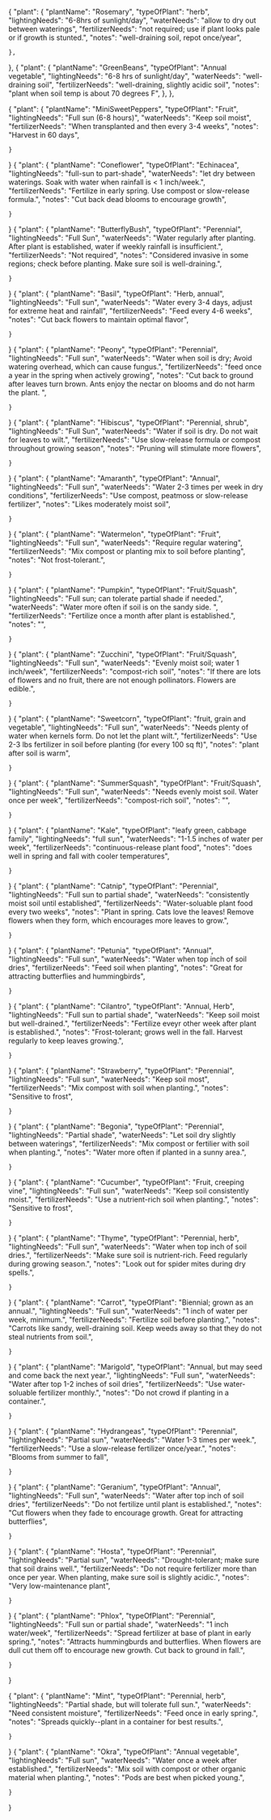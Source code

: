 {
    "plant":
    {
        "plantName": "Rosemary",
        "typeOfPlant": "herb",
        "lightingNeeds": "6-8hrs of sunlight/day",
        "waterNeeds": "allow to dry out between waterings",
        "fertilizerNeeds": "not required; use if plant looks pale or if growth is stunted.",
        "notes": "well-draining soil, repot once/year",

    },
},
{
    "plant":
    {
        "plantName": "GreenBeans",
        "typeOfPlant": "Annual vegetable",
        "lightingNeeds": "6-8 hrs of sunlight/day",
        "waterNeeds": "well-draining soil",
        "fertilizerNeeds": "well-draining, slightly acidic soil",
        "notes": "plant when soil temp is about 70 degrees F",
    },
},

{
    "plant":
    {
        "plantName": "MiniSweetPeppers",
        "typeOfPlant": "Fruit",
        "lightingNeeds": "Full sun (6-8 hours)",
        "waterNeeds": "Keep soil moist",
        "fertilizerNeeds": "When transplanted and then every 3-4 weeks",
        "notes": "Harvest in 60 days",

    }
}
{
    "plant":
    {
        "plantName": "Coneflower",
        "typeOfPlant": "Echinacea",
        "lightingNeeds": "full-sun to part-shade",
        "waterNeeds": "let dry between waterings. Soak with water when rainfall is < 1 inch/week.",
        "fertilizerNeeds": "Fertilize in early spring. Use compost or slow-release formula.",
        "notes": "Cut back dead blooms to encourage growth",

    }
}
{
    "plant":
    {
        "plantName": "ButterflyBush",
        "typeOfPlant": "Perennial",
        "lightingNeeds": "Full Sun",
        "waterNeeds": "Water regularly after planting. After plant is established, water if weekly rainfall is insufficient.",
        "fertilizerNeeds": "Not required",
        "notes": "Considered invasive in some regions; check before planting. Make sure soil is well-draining.",

    }
}
{
    "plant":
    {
        "plantName": "Basil",
        "typeOfPlant": "Herb, annual",
        "lightingNeeds": "Full sun",
        "waterNeeds": "Water every 3-4 days, adjust for extreme heat and rainfall",
        "fertilizerNeeds": "Feed every 4-6 weeks",
        "notes": "Cut back flowers to maintain optimal flavor",

    }
}
{
    "plant":
    {
        "plantName": "Peony",
        "typeOfPlant": "Perennial",
        "lightingNeeds": "Full sun",
        "waterNeeds": "Water when soil is dry; Avoid watering overhead, which can cause fungus.",
        "fertilizerNeeds": "feed once a year in the spring when actively growing",
        "notes": "Cut back to ground after leaves turn brown. Ants enjoy the nectar on blooms and do not harm the plant. ",

    }
}
{
    "plant":
    {
        "plantName": "Hibiscus",
        "typeOfPlant": "Perennial, shrub",
        "lightingNeeds": "Full Sun",
        "waterNeeds": "Water if soil is dry. Do not wait for leaves to wilt.",
        "fertilizerNeeds": "Use slow-release formula or compost throughout growing season",
        "notes": "Pruning will stimulate more flowers",

    }
}
{
    "plant":
    {
        "plantName": "Amaranth",
        "typeOfPlant": "Annual",
        "lightingNeeds": "Full sun",
        "waterNeeds": "Water 2-3 times per week in dry conditions",
        "fertilizerNeeds": "Use compost, peatmoss or slow-release fertilizer",
        "notes": "Likes moderately moist soil",

    }
}
{
    "plant":
    {
        "plantName": "Watermelon",
        "typeOfPlant": "Fruit",
        "lightingNeeds": "Full sun",
        "waterNeeds": "Require regular watering",
        "fertilizerNeeds": "Mix compost or planting mix to soil before planting",
        "notes": "Not frost-tolerant.",

    }
}
{
    "plant":
    {
        "plantName": "Pumpkin",
        "typeOfPlant": "Fruit/Squash",
        "lightingNeeds": "Full sun; can tolerate partial shade if needed.",
        "waterNeeds": "Water more often if soil is on the sandy side. ",
        "fertilizerNeeds": "Fertilize once a month after plant is established.",
        "notes": "",

    }
}
{
    "plant":
    {
        "plantName": "Zucchini",
        "typeOfPlant": "Fruit/Squash",
        "lightingNeeds": "Full sun",
        "waterNeeds": "Evenly moist soil; water 1 inch/week",
        "fertilizerNeeds": "compost-rich soil",
        "notes": "If there are lots of flowers and no fruit, there are not enough pollinators. Flowers are edible.",

    }
}
{
    "plant":
    {
        "plantName": "Sweetcorn",
        "typeOfPlant": "fruit, grain and vegetable",
        "lightingNeeds": "Full sun",
        "waterNeeds": "Needs plenty of water when kernels form. Do not let the plant wilt.",
        "fertilizerNeeds": "Use 2-3 lbs fertilizer in soil before planting (for every 100 sq ft)",
        "notes": "plant after soil is warm",

    }
}
{
    "plant":
    {
        "plantName": "SummerSquash",
        "typeOfPlant": "Fruit/Squash",
        "lightingNeeds": "Full sun",
        "waterNeeds": "Needs evenly moist soil. Water once per week",
        "fertilizerNeeds": "compost-rich soil",
        "notes": "",

    }
}
{
    "plant":
    {
        "plantName": "Kale",
        "typeOfPlant": "leafy green, cabbage family",
        "lightingNeeds": "full sun",
        "waterNeeds": "1-1.5 inches of water per week",
        "fertilizerNeeds": "continuous-release plant food",
        "notes": "does well in spring and fall with cooler temperatures",

    }
}
{
    "plant":
    {
        "plantName": "Catnip",
        "typeOfPlant": "Perennial",
        "lightingNeeds": "Full sun to partial shade",
        "waterNeeds": "consistently moist soil until established",
        "fertilizerNeeds": "Water-soluable plant food every two weeks",
        "notes": "Plant in spring. Cats love the leaves! Remove flowers when they form, which encourages more leaves to grow.",

    }
}
{
    "plant":
    {
        "plantName": "Petunia",
        "typeOfPlant": "Annual",
        "lightingNeeds": "Full sun",
        "waterNeeds": "Water when top inch of soil dries",
        "fertilizerNeeds": "Feed soil when planting",
        "notes": "Great for attracting butterflies and hummingbirds",

    }
}
{
    "plant":
    {
        "plantName": "Cilantro",
        "typeOfPlant": "Annual, Herb",
        "lightingNeeds": "Full sun to partial shade",
        "waterNeeds": "Keep soil moist but well-drained.",
        "fertilizerNeeds": "Fertilize eveyr other week after plant is established.",
        "notes": "Frost-tolerant; grows well in the fall. Harvest regularly to keep leaves growing.",

    }
}
{
    "plant":
    {
        "plantName": "Strawberry",
        "typeOfPlant": "Perennial",
        "lightingNeeds": "Full sun",
        "waterNeeds": "Keep soil most",
        "fertilizerNeeds": "Mix compost with soil when planting.",
        "notes": "Sensitive to frost",

    }
}
{
    "plant":
    {
        "plantName": "Begonia",
        "typeOfPlant": "Perennial",
        "lightingNeeds": "Partial shade",
        "waterNeeds": "Let soil dry slightly between waterings",
        "fertilizerNeeds": "Mix compost or fertilier with soil when planting.",
        "notes": "Water more often if planted in a sunny area.",

    }
}
{
    "plant":
    {
        "plantName": "Cucumber",
        "typeOfPlant": "Fruit, creeping vine",
        "lightingNeeds": "Full sun",
        "waterNeeds": "Keep soil consistently moist.",
        "fertilizerNeeds": "Use a nutrient-rich soil when planting.",
        "notes": "Sensitive to frost",

    }
}
{
    "plant":
    {
        "plantName": "Thyme",
        "typeOfPlant": "Perennial, herb",
        "lightingNeeds": "Full sun",
        "waterNeeds": "Water when top inch of soil dries.",
        "fertilizerNeeds": "Make sure soil is nutrient-rich. Feed regularly during growing season.",
        "notes": "Look out for spider mites during dry spells.",

    }
}
{
    "plant":
    {
        "plantName": "Carrot",
        "typeOfPlant": "Biennial; grown as an annual.",
        "lightingNeeds": "Full sun",
        "waterNeeds": "1 inch of water per week, minimum.",
        "fertilizerNeeds": "Fertilize soil before planting.",
        "notes": "Carrots like sandy, well-draining soil. Keep weeds away so that they do not steal nutrients from soil.",

    }
}
{
    "plant":
    {
        "plantName": "Marigold",
        "typeOfPlant": "Annual, but may seed and come back the next year.",
        "lightingNeeds": "Full sun",
        "waterNeeds": "Water after top 1-2 inches of soil dries",
        "fertilizerNeeds": "Use water-soluable fertilizer monthly.",
        "notes": "Do not crowd if planting in a container.",

    }
}
{
    "plant":
    {
        "plantName": "Hydrangeas",
        "typeOfPlant": "Perennial",
        "lightingNeeds": "Partial sun",
        "waterNeeds": "Water 1-3 times per week.",
        "fertilizerNeeds": "Use a slow-release fertilizer once/year.",
        "notes": "Blooms from summer to fall",

    }
}
{
    "plant":
    {
        "plantName": "Geranium",
        "typeOfPlant": "Annual",
        "lightingNeeds": "Full sun",
        "waterNeeds": "Water after top inch of soil dries",
        "fertilizerNeeds": "Do not fertilize until plant is established.",
        "notes": "Cut flowers when they fade to encourage growth. Great for attracting butterflies",

    }
}
{
    "plant":
    {
        "plantName": "Hosta",
        "typeOfPlant": "Perennial",
        "lightingNeeds": "Partial sun",
        "waterNeeds": "Drought-tolerant; make sure that soil drains well.",
        "fertilizerNeeds": "Do not require fertilizer more than once per year. When planting, make sure soil is slightly acidic.",
        "notes": "Very low-maintenance plant",

    }
}
{
    "plant":
    {
        "plantName": "Phlox",
        "typeOfPlant": "Perennial",
        "lightingNeeds": "Full sun or partial shade",
        "waterNeeds": "1 inch water/week",
        "fertilizerNeeds": "Spread fertilizer at base of plant in early spring.",
        "notes": "Attracts hummingburds and butterflies. When flowers are dull cut them off to encourage new growth. Cut back to ground in fall.",

    }
}


{
    "plant":
    {
        "plantName": "Mint",
        "typeOfPlant": "Perennial, herb",
        "lightingNeeds": "Partial shade, but will tolerate full sun.",
        "waterNeeds": "Need consistent moisture",
        "fertilizerNeeds": "Feed once in early spring.",
        "notes": "Spreads quickly--plant in a container for best results.",

    }
}
{
    "plant":
    {
        "plantName": "Okra",
        "typeOfPlant": "Annual vegetable",
        "lightingNeeds": "Full sun",
        "waterNeeds": "Water once a week after established.",
        "fertilizerNeeds": "Mix soil with compost or other organic material when planting.",
        "notes": "Pods are best when picked young.",

    }
}


